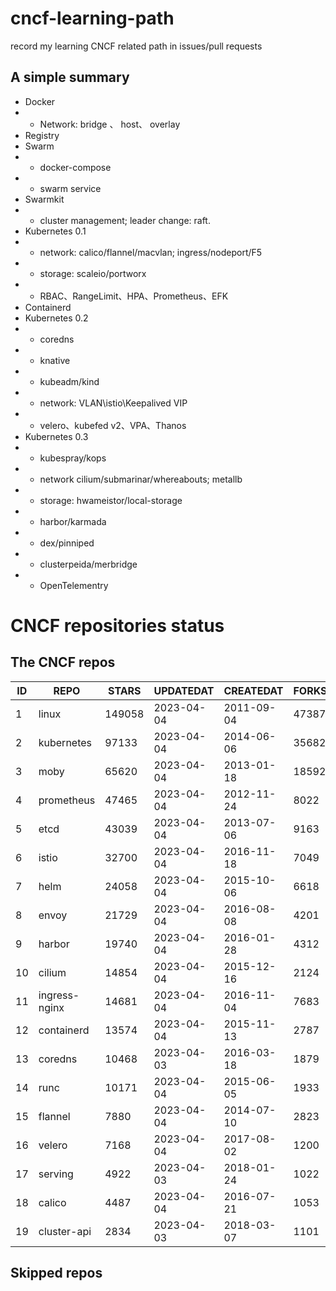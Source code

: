 # cncf-learning-path
record my learning CNCF related path in issues/pull requests

## A simple summary
- Docker
- - Network: bridge 、 host、 overlay
- Registry
- Swarm
- - docker-compose
- - swarm service
- Swarmkit
- - cluster management; leader change: raft.
- Kubernetes 0.1
- - network: calico/flannel/macvlan; ingress/nodeport/F5
- - storage: scaleio/portworx
- - RBAC、RangeLimit、HPA、Prometheus、EFK
- Containerd
- Kubernetes 0.2
- - coredns
- - knative
- - kubeadm/kind
- - network: VLAN\istio\Keepalived VIP
- - velero、kubefed v2、VPA、Thanos
- Kubernetes 0.3
- - kubespray/kops
- - network cilium/submarinar/whereabouts; metallb
- - storage: hwameistor/local-storage
- - harbor/karmada
- - dex/pinniped
- - clusterpeida/merbridge
- - OpenTelementry

# CNCF repositories status
<!--START_SECTION:github_repos-->
## The CNCF repos
| ID |     REPO      | STARS  | UPDATEDAT  | CREATEDAT  | FORKSCOUNT |
|----|---------------|--------|------------|------------|------------|
|  1 | linux         | 149058 | 2023-04-04 | 2011-09-04 |      47387 |
|  2 | kubernetes    |  97133 | 2023-04-04 | 2014-06-06 |      35682 |
|  3 | moby          |  65620 | 2023-04-04 | 2013-01-18 |      18592 |
|  4 | prometheus    |  47465 | 2023-04-04 | 2012-11-24 |       8022 |
|  5 | etcd          |  43039 | 2023-04-04 | 2013-07-06 |       9163 |
|  6 | istio         |  32700 | 2023-04-04 | 2016-11-18 |       7049 |
|  7 | helm          |  24058 | 2023-04-04 | 2015-10-06 |       6618 |
|  8 | envoy         |  21729 | 2023-04-04 | 2016-08-08 |       4201 |
|  9 | harbor        |  19740 | 2023-04-04 | 2016-01-28 |       4312 |
| 10 | cilium        |  14854 | 2023-04-04 | 2015-12-16 |       2124 |
| 11 | ingress-nginx |  14681 | 2023-04-04 | 2016-11-04 |       7683 |
| 12 | containerd    |  13574 | 2023-04-04 | 2015-11-13 |       2787 |
| 13 | coredns       |  10468 | 2023-04-03 | 2016-03-18 |       1879 |
| 14 | runc          |  10171 | 2023-04-04 | 2015-06-05 |       1933 |
| 15 | flannel       |   7880 | 2023-04-04 | 2014-07-10 |       2823 |
| 16 | velero        |   7168 | 2023-04-04 | 2017-08-02 |       1200 |
| 17 | serving       |   4922 | 2023-04-03 | 2018-01-24 |       1022 |
| 18 | calico        |   4487 | 2023-04-04 | 2016-07-21 |       1053 |
| 19 | cluster-api   |   2834 | 2023-04-03 | 2018-03-07 |       1101 |



## Skipped repos
<!--END_SECTION:github_repos-->
